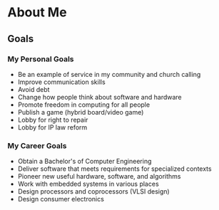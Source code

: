 # About Me

## Goals

### My Personal Goals
* Be an example of service in my community and church calling
* Improve communication skills
* Avoid debt
* Change how people think about software and hardware
* Promote freedom in computing for all people
* Publish a game (hybrid board/video game)
* Lobby for right to repair
* Lobby for IP law reform

### My Career Goals
* Obtain a Bachelor's of Computer Engineering
* Deliver software that meets requirements for specialized contexts
* Pioneer new useful hardware, software, and algorithms
* Work with embedded systems in various places
* Design processors and coprocessors (VLSI design)
* Design consumer electronics
